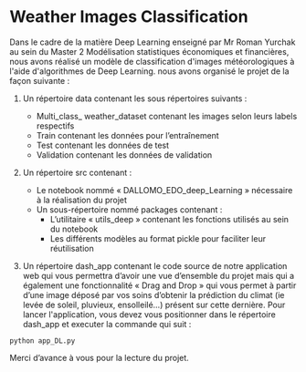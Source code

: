 # Weather Images Classification

Dans le cadre de la matière Deep Learning  enseigné par Mr Roman Yurchak au sein du Master 2 Modélisation statistiques économiques et financières, nous avons réalisé un modèle de classification d'images météorologiques à l'aide d'algorithmes de Deep Learning.  nous avons organisé le projet de la façon suivante : 
1. Un répertoire data contenant les sous répertoires suivants : 
    - Multi_class_ weather_dataset contenant les images selon leurs labels respectifs
    - Train contenant les données pour l’entraînement
    - Test contenant les données de test
    - Validation contenant les données de validation 

2. Un répertoire src contenant : 	
    - Le notebook nommé « DALLOMO_EDO_deep_Learning »  nécessaire à la réalisation du projet 
    - Un sous-répertoire nommé packages contenant :
      - L’utilitaire « utils_deep » contenant les fonctions utilisés au sein du notebook
      - Les différents modèles au format pickle pour faciliter leur réutilisation
3. Un répertoire dash_app contenant le code source de notre application web qui vous permettra d’avoir une vue d’ensemble du projet mais qui a également une fonctionnalité « Drag and Drop » qui vous permet à partir d’une image déposé par vos soins d’obtenir la prédiction du climat (ie levée de soleil, pluvieux, ensolleilé…) présent sur cette dernière.
Pour lancer l'application, vous devez vous positionner dans le répertoire dash_app et executer la commande qui suit : 
```
python app_DL.py
```

Merci d’avance à vous pour la lecture du projet.
